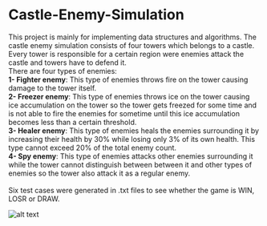 # Castle-Enemy-Simulation

This project is mainly for implementing data structures and algorithms. The castle enemy simulation consists of four towers which belongs to a castle. Every tower is responsible for a certain region were enemies attack the castle and towers have to defend it. <br />
There are four types of enemies:<br />
**1- Fighter enemy**: This type of enemies throws fire on the tower causing damage to the tower itself. <br />
**2- Freezer enemy**: This type of enemies throws ice on the tower causing ice accumulation on the tower so the tower gets freezed for some time and is not able to fire the enemies for sometime until this ice accumulation becomes less than a certain threshold. <br />
**3- Healer enemy**: This type of enemies heals the enemies surrounding it by increasing their health by 30% while losing only 3% of its own health. This type cannot exceed 20% of the total enemy count. <br />
**4- Spy enemy**: This type of enemies attacks other enemies surrounding it while the tower cannot distinguish between between it and other types of enemies so the tower also attack it as a regular enemy.<br />
<br />
Six test cases were generated in .txt files to see whether the game is WIN, LOSR or DRAW. <br />

![alt text](https://github.com/youhanamikhaiel/Wireless-Senosr-Network-Simulation/blob/master/Castle-Enemy-Simulation.png)
